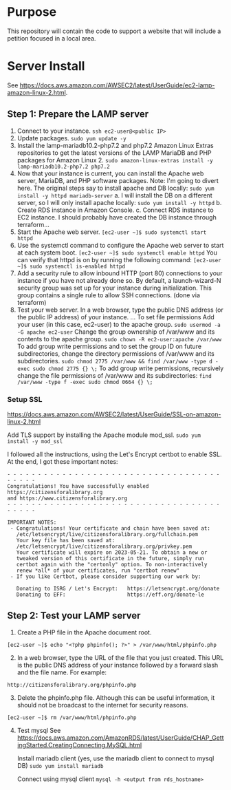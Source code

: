 # Purpose

This repository will contain the code to support a website that will include a petition focused in a local area.

# Server Install
See https://docs.aws.amazon.com/AWSEC2/latest/UserGuide/ec2-lamp-amazon-linux-2.html.

## Step 1: Prepare the LAMP server

1. Connect to your instance.  `ssh ec2-user@<public IP>`
2. Update packages.  `sudo yum update -y`
3. Install the lamp-mariadb10.2-php7.2 and php7.2 Amazon Linux Extras repositories to get the latest versions of the LAMP MariaDB and PHP packages for Amazon Linux 2.
   `sudo amazon-linux-extras install -y lamp-mariadb10.2-php7.2 php7.2`
4. Now that your instance is current, you can install the Apache web server, MariaDB, and PHP software packages.
   Note: I'm going to divert here.  The original steps say to install apache and DB locally: `sudo yum install -y httpd mariadb-server`
   a. I will install the DB on a different server, so I will only install apache locally:
   `sudo yum install -y httpd`
   b. Create RDS instance in Amazon Console.
   c. Connect RDS instance to EC2 instance.
   I should probably have created the DB instance through terraform...
5. Start the Apache web server.
   `[ec2-user ~]$ sudo systemctl start httpd`
6. Use the systemctl command to configure the Apache web server to start at each system boot.
   `[ec2-user ~]$ sudo systemctl enable httpd`
   You can verify that httpd is on by running the following command:
   `[ec2-user ~]$ sudo systemctl is-enabled httpd`
7. Add a security rule to allow inbound HTTP (port 80) connections to your instance if you have not already done so. By default, a launch-wizard-N security group was set up for your instance during initialization. This group contains a single rule to allow SSH connections.
   (done via terraform)
8. Test your web server. In a web browser, type the public DNS address (or the public IP address) of your instance. 
   ...
   To set file permissions
   Add your user (in this case, ec2-user) to the apache group.
   `sudo usermod -a -G apache ec2-user`
   Change the group ownership of /var/www and its contents to the apache group.
   `sudo chown -R ec2-user:apache /var/www`
   To add group write permissions and to set the group ID on future subdirectories, change the directory permissions of /var/www and its subdirectories.
   `sudo chmod 2775 /var/www && find /var/www -type d -exec sudo chmod 2775 {} \;`
   To add group write permissions, recursively change the file permissions of /var/www and its subdirectories:
   `find /var/www -type f -exec sudo chmod 0664 {} \;`

### Setup SSL
https://docs.aws.amazon.com/AWSEC2/latest/UserGuide/SSL-on-amazon-linux-2.html

Add TLS support by installing the Apache module mod_ssl.
`sudo yum install -y mod_ssl`

I followed all the instructions, using the Let's Encrypt certbot to enable SSL.  At the end, I got these important notes:

```
- - - - - - - - - - - - - - - - - - - - - - - - - - - - - - - - - - - - - - - -
Congratulations! You have successfully enabled https://citizensforalibrary.org
and https://www.citizensforalibrary.org
- - - - - - - - - - - - - - - - - - - - - - - - - - - - - - - - - - - - - - - -

IMPORTANT NOTES:
 - Congratulations! Your certificate and chain have been saved at:
   /etc/letsencrypt/live/citizensforalibrary.org/fullchain.pem
   Your key file has been saved at:
   /etc/letsencrypt/live/citizensforalibrary.org/privkey.pem
   Your certificate will expire on 2023-05-21. To obtain a new or
   tweaked version of this certificate in the future, simply run
   certbot again with the "certonly" option. To non-interactively
   renew *all* of your certificates, run "certbot renew"
 - If you like Certbot, please consider supporting our work by:

   Donating to ISRG / Let's Encrypt:   https://letsencrypt.org/donate
   Donating to EFF:                    https://eff.org/donate-le
```

## Step 2: Test your LAMP server

1. Create a PHP file in the Apache document root.

`[ec2-user ~]$ echo "<?php phpinfo(); ?>" > /var/www/html/phpinfo.php`

2. In a web browser, type the URL of the file that you just created. This URL is the public DNS address of your instance followed by a forward slash and the file name. For example:

`http://citizensforalibrary.org/phpinfo.php`

3. Delete the phpinfo.php file. Although this can be useful information, it should not be broadcast to the internet for security reasons.

`[ec2-user ~]$ rm /var/www/html/phpinfo.php`

4. Test mysql
   See https://docs.aws.amazon.com/AmazonRDS/latest/UserGuide/CHAP_GettingStarted.CreatingConnecting.MySQL.html

   Install mariadb client (yes, use the mariadb client to connect to mysql DB)
   `sudo yum install mariadb`

   Connect using mysql client
   `mysql -h <output from rds_hostname>`
